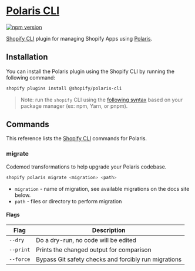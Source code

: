# [Polaris CLI](https://polaris.shopify.com/polaris-cli)

[![npm version](https://img.shields.io/npm/v/@shopify/polaris-cli.svg?style=flat)](https://www.npmjs.com/package/@shopify/polaris-cli)

[Shopify CLI][] plugin for managing Shopify Apps using [Polaris][].

## Installation

You can install the Polaris plugin using the Shopify CLI by running the following command:

```sh
shopify plugins install @shopify/polaris-cli
```

> Note: run the `shopify` CLI using the [following syntax](https://shopify.dev/apps/tools/cli/commands#command-syntax) based on your package manager (ex: npm, Yarn, or pnpm).

## Commands

This reference lists the [Shopify CLI][] commands for Polaris.

### migrate

Codemod transformations to help upgrade your Polaris codebase.

```sh
shopify polaris migrate <migration> <path>
```

- `migration` - name of migration, see available migrations on the docs site below.
- `path` - files or directory to perform migration

#### Flags

| Flag      | Description                                          |
| --------- | ---------------------------------------------------- |
| `--dry`   | Do a dry-run, no code will be edited                 |
| `--print` | Prints the changed output for comparison             |
| `--force` | Bypass Git safety checks and forcibly run migrations |

[shopify cli]: https://shopify.dev/apps/tools/cli
[polaris]: https://polaris.shopify.com
